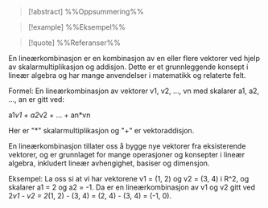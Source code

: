 
> [!abstract] %%Oppsummering%%
> 

> [!example] %%Eksempel%%
> 

> [!quote] %%Referanser%%
>


En lineærkombinasjon er en kombinasjon av en eller flere vektorer ved hjelp av skalarmultiplikasjon og addisjon. Dette er et grunnleggende konsept i lineær algebra og har mange anvendelser i matematikk og relaterte felt.

Formel: En lineærkombinasjon av vektorer v1, v2, ..., vn med skalarer a1, a2, ..., an er gitt ved:

a1*v1 + a2*v2 + ... + an*vn

Her er "*" skalarmultiplikasjon og "+" er vektoraddisjon.

En lineærkombinasjon tillater oss å bygge nye vektorer fra eksisterende vektorer, og er grunnlaget for mange operasjoner og konsepter i lineær algebra, inkludert lineær avhengighet, basiser og dimensjon.

Eksempel: La oss si at vi har vektorene v1 = (1, 2) og v2 = (3, 4) i R^2, og skalarer a1 = 2 og a2 = -1. Da er en lineærkombinasjon av v1 og v2 gitt ved 2*v1 - v2 = 2*(1, 2) - (3, 4) = (2, 4) - (3, 4) = (-1, 0).